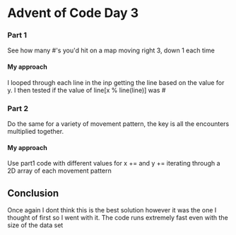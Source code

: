 # Advent of Code Day 3
### Part 1
See how many #'s you'd hit on a map moving right 3, down 1 each time

#### My approach
I looped through each line in the inp getting the line based on the value for y. I then tested if the value of line[x % line(line)] was #

### Part 2
Do the same for a variety of movement pattern, the key is all the encounters multiplied together.

#### My approach
Use part1 code with different values for x += and y += iterating through a 2D array of each movement pattern

## Conclusion
Once again I dont think this is the best solution however it was the one I thought of first so I went with it. The code runs extremely fast even with the size of the data set 
